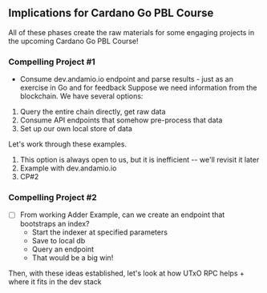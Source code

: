 ## Implications for Cardano Go PBL Course
All of these phases create the raw materials for some engaging projects in the upcoming Cardano Go PBL Course!

### Compelling Project #1
- Consume dev.andamio.io endpoint and parse results - just as an exercise in Go and for feedback
Suppose we need information from the blockchain. We have several options:
1. Query the entire chain directly, get raw data
2. Consume API endpoints that somehow pre-process that data
3. Set up our own local store of data

Let's work through these examples.
1. This option is always open to us, but it is inefficient -- we'll revisit it later
2. Example with dev.andamio.io
3. CP#2

### Compelling Project #2
- [ ] From working Adder Example, can we create an endpoint that bootstraps an index?
    - Start the indexer at specified parameters
    - Save to local db
    - Query an endpoint
    - That would be a big win!

Then, with these ideas established, let's look at how UTxO RPC helps + where it fits in the dev stack